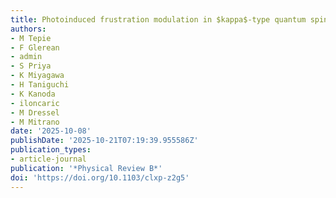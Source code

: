 ```yaml
---
title: Photoinduced frustration modulation in $kappa$-type quantum spin liquid candidates
authors:
- M Tepie
- F Glerean
- admin
- S Priya
- K Miyagawa
- H Taniguchi
- K Kanoda
- iloncaric
- M Dressel
- M Mitrano
date: '2025-10-08'
publishDate: '2025-10-21T07:19:39.955586Z'
publication_types:
- article-journal
publication: '*Physical Review B*'
doi: 'https://doi.org/10.1103/clxp-z2g5'
---
```


